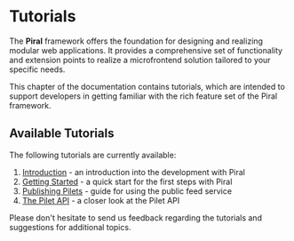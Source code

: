 # Tutorials

The **Piral** framework offers the foundation for designing and realizing modular web applications. It provides a comprehensive set of functionality and extension points to realize a microfrontend solution tailored to your specific needs.

This chapter of the documentation contains tutorials, which are intended to support developers in getting familiar with the rich feature set of the Piral framework.

## Available Tutorials

The following tutorials are currently available:

1. [Introduction](./01-introduction.md) - an introduction into the development with Piral
2. [Getting Started](./02-getting-started.md) - a quick start for the first steps with Piral
3. [Publishing Pilets](./03-publishing-pilets.md) - guide for using the public feed service
4. [The Pilet API](./04-the-pilet-api.md) - a closer look at the Pilet API

Please don't hesitate to send us feedback regarding the tutorials and suggestions for additional topics.
